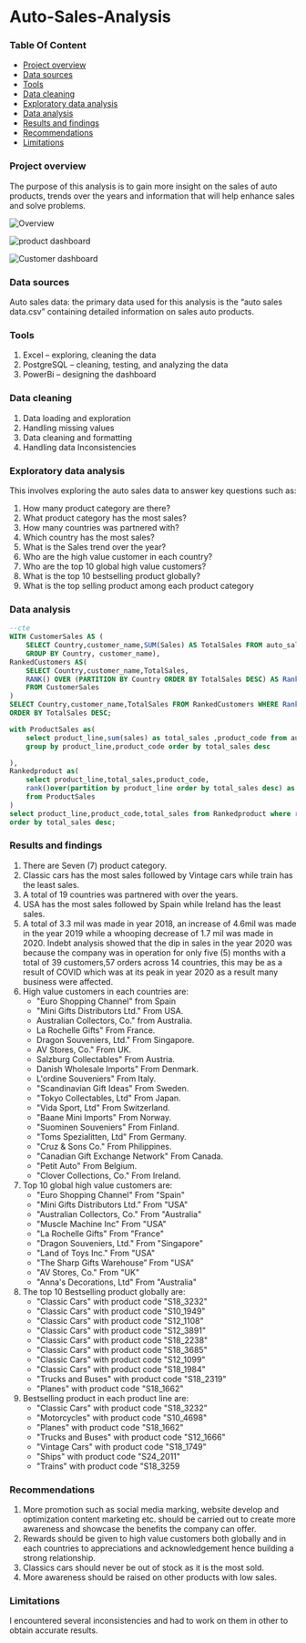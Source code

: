 # Auto-Sales-Analysis
### Table Of Content
- [Project overview](#project-overview)
- [Data sources](#data-sources)
- [Tools](#tools)
- [Data cleaning](#data-cleaning)
- [Exploratory data analysis](#exploratory-data-analysis)
- [Data analysis](#data-analysis)
- [Results and findings](#results-and-findings)
- [Recommendations](#recommendations)
- [Limitations](#limitations)
### Project overview
The purpose of this analysis is to gain more insight on the sales of auto products, trends over the years and information that will help enhance sales and solve problems.

![Overview](https://github.com/user-attachments/assets/e24cbea1-d838-4a36-a2d8-fe07c2952ccd)

![product dashboard](https://github.com/user-attachments/assets/12d0db0b-48d6-4bd8-87fa-c5d52ddbbcf6)

![Customer dashboard](https://github.com/user-attachments/assets/da5ef897-fb57-4085-a329-6c5faf98d22b)



### Data sources 
Auto sales data: the primary data used for this analysis is the “auto sales data.csv” containing detailed information on sales auto products.

### Tools 
1.	Excel – exploring, cleaning  the data
2.	PostgreSQL – cleaning, testing, and analyzing the data
3.	PowerBi – designing the dashboard

### Data cleaning
1.	Data loading and exploration
2.	Handling missing values
3.	Data cleaning and formatting
4.	Handling data Inconsistencies

### Exploratory data analysis
This involves exploring the auto sales data to answer key questions such as:
1.	How many product category are there?
2.	What product category has the most sales?
3.	How many countries was partnered with?
4.	Which country has the most sales?
5.	What is the Sales trend over the year?
6.	Who are the high value customer in each country?
7.	Who are the top 10 global high value customers?
8.	What is the top 10 bestselling product globally?
9.	What is the top selling product among each product category

### Data analysis

```sql
--cte
WITH CustomerSales AS (
	SELECT Country,customer_name,SUM(Sales) AS TotalSales FROM auto_sales
    GROUP BY Country, customer_name),
RankedCustomers AS(
	SELECT Country,customer_name,TotalSales,
	RANK() OVER (PARTITION BY Country ORDER BY TotalSales DESC) AS Rank
    FROM CustomerSales
)
SELECT Country,customer_name,TotalSales FROM RankedCustomers WHERE Rank = 1
ORDER BY TotalSales DESC;
```
```Sql
with ProductSales as(
	select product_line,sum(sales) as total_sales ,product_code from auto_sales
    group by product_line,product_code order by total_sales desc

),
Rankedproduct as(
	select product_line,total_sales,product_code,
	rank()over(partition by product_line order by total_sales desc) as rank
	from ProductSales
)
select product_line,product_code,total_sales from Rankedproduct where rank = 1
order by total_sales desc;
```
### Results and findings
1.	There are Seven (7) product category.
2.	Classic cars has the most sales followed by Vintage cars while train has the least sales.
3.	A total of 19 countries was partnered with over the years.
4.	 USA has the most sales followed by Spain while Ireland has the least sales.
5.	A total of 3.3 mil was made in year 2018, an increase of 4.6mil was made in the year 2019 while a whooping decrease of 1.7 mil was made in 2020. Indebt  analysis showed that the dip in sales in the year 2020 was because the company was in operation  for only five (5) months with a total of 39 customers,57 orders across 14 countries, this may be as a result of COVID which was at its peak in year 2020 as a result many business were affected.
6.	High value customers  in each countries are:
    - "Euro Shopping Channel" from Spain
    - 	"Mini Gifts Distributors Ltd." From USA.
    -  Australian Collectors, Co." from Australia.
    -  La Rochelle Gifts" From France.
    -  Dragon Souveniers, Ltd." From Singapore.
    -  AV Stores, Co." From UK.
    -  Salzburg Collectables" From Austria.
    -  Danish Wholesale Imports" From Denmark.
    - L'ordine Souveniers" From Italy.
    - "Scandinavian Gift Ideas" From Sweden.
    - "Tokyo Collectables, Ltd" From Japan.
    - "Vida Sport, Ltd" From Switzerland.
    - "Baane Mini Imports" From Norway.
    - "Suominen Souveniers" From Finland.
    - "Toms Spezialitten, Ltd" From Germany.
    - "Cruz & Sons Co." From Philippines.
    - "Canadian Gift Exchange Network" From Canada.
    - "Petit Auto" From Belgium.
    - "Clover Collections, Co." From Ireland.
7. 	Top 10 global high value customers are:
    - "Euro Shopping Channel" From "Spain"
    - "Mini Gifts Distributors Ltd.” From "USA"
    - "Australian Collectors, Co." From "Australia"
    - "Muscle Machine Inc" From "USA"
    - "La Rochelle Gifts"	From "France"
    - "Dragon Souveniers, Ltd." From "Singapore"
    - "Land of Toys Inc."	From "USA"
    - "The Sharp Gifts Warehouse” From "USA"
    - "AV Stores, Co." From "UK"
    - "Anna's Decorations, Ltd" From "Australia"
8.	The top 10  Bestselling product  globally are:
    - "Classic Cars" with product code "S18_3232"
    - "Classic Cars" with product code "S10_1949"
    - "Classic Cars" with product code "S12_1108"
    - "Classic Cars" with product code "S12_3891"
    - "Classic Cars" with product code "S18_2238"
    - "Classic Cars" with product code "S18_3685"
    - "Classic Cars" with product code "S12_1099"
    - "Classic Cars" with product code "S18_1984"
    - "Trucks and Buses" with product code "S18_2319"
    - "Planes" with product code "S18_1662"
9.	Bestselling product in each product line are:
    - "Classic Cars" with product code "S18_3232”
    - "Motorcycles" with product code	"S10_4698"
    - "Planes" with product code	"S18_1662"
    - "Trucks and Buses"	with product code "S12_1666"
    - "Vintage Cars" with product code	"S18_1749"
    - "Ships" with product code	"S24_2011"
    - "Trains" with product code	"S18_3259


###  Recommendations
1.	More promotion such as social media marking, website develop and optimization content marketing etc. should be carried out to create more  awareness and showcase the benefits the company can offer.
2.	Rewards should be given to high value customers both globally and in each countries to appreciations and acknowledgement hence building a strong relationship.
3.	Classics cars should never be out of stock as it is the most sold.
4.	More awareness should be raised on other products with low sales.
### Limitations 
I encountered several inconsistencies and had to work on them in other to obtain accurate results.
